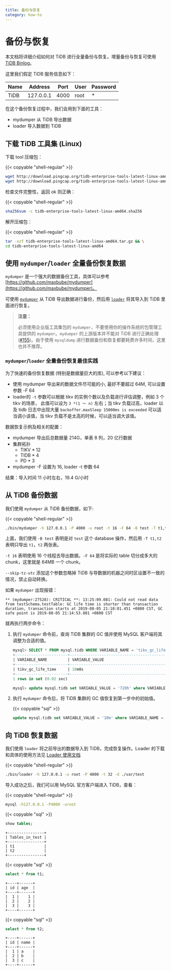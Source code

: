 ```yaml
---
title: 备份与恢复
category: how-to
---
```


# 备份与恢复

本文档将详细介绍如何对 TiDB 进行全量备份与恢复。增量备份与恢复可使用 [TiDB Binlog](/reference/tidb-binlog-overview.md)。

这里我们假定 TiDB 服务信息如下：

|Name|Address|Port|User|Password|
|----|-------|----|----|--------|
|TiDB|127.0.0.1|4000|root|*|

在这个备份恢复过程中，我们会用到下面的工具：

- mydumper 从 TiDB 导出数据
- loader 导入数据到 TiDB

## 下载 TiDB 工具集 (Linux)

下载 tool 压缩包：

{{< copyable "shell-regular" >}}

```bash
wget http://download.pingcap.org/tidb-enterprise-tools-latest-linux-amd64.tar.gz && \
wget http://download.pingcap.org/tidb-enterprise-tools-latest-linux-amd64.sha256
```

检查文件完整性，返回 ok 则正确：

{{< copyable "shell-regular" >}}

```bash
sha256sum -c tidb-enterprise-tools-latest-linux-amd64.sha256
```

解开压缩包：

{{< copyable "shell-regular" >}}

```bash
tar -xzf tidb-enterprise-tools-latest-linux-amd64.tar.gz && \
cd tidb-enterprise-tools-latest-linux-amd64
```

## 使用 `mydumper`/`loader` 全量备份恢复数据

`mydumper` 是一个强大的数据备份工具，具体可以参考 [https://github.com/maxbube/mydumper](https://github.com/maxbube/mydumper)。

可使用 [`mydumper`](/reference/tools/mydumper.md) 从 TiDB 导出数据进行备份，然后用 [`loader`](/reference/tools/loader.md) 将其导入到 TiDB 里面进行恢复。

> **注意：**
>
> 必须使用企业版工具集包的 `mydumper`，不要使用你的操作系统的包管理工具提供的 `mydumper`。`mydumper` 的上游版本并不能对 TiDB 进行正确处理 ([#155](https://github.com/maxbube/mydumper/pull/155))。由于使用 `mysqldump` 进行数据备份和恢复都要耗费许多时间，这里也并不推荐。

### `mydumper`/`loader` 全量备份恢复最佳实践

为了快速的备份恢复数据 (特别是数据量巨大的库), 可以参考以下建议：

* 使用 mydumper 导出来的数据文件尽可能的小, 最好不要超过 64M, 可以设置参数 -F 64
* loader的 `-t` 参数可以根据 tikv 的实例个数以及负载进行评估调整，例如 3 个 tikv 的场景， 此值可以设为 `3 *(1 ～ n)` 左右；当 tikv 负载过高，loader 以及 tidb 日志中出现大量 `backoffer.maxSleep 15000ms is exceeded` 可以适当调小该值，当 tikv 负载不是太高的时候，可以适当调大该值。

数据恢复示例及相关的配置：

- mydumper 导出后总数据量 214G，单表 8 列，20 亿行数据
- 集群拓扑
    - TIKV * 12
    - TIDB * 4
    - PD * 3
- mydumper -F 设置为 16, loader -t 参数 64

结果：导入时间 11 小时左右，19.4 G/小时

## 从 TiDB 备份数据

我们使用 `mydumper` 从 TiDB 备份数据，如下:

{{< copyable "shell-regular" >}}

```bash
./bin/mydumper -h 127.0.0.1 -P 4000 -u root -t 16 -F 64 -B test -T t1,t2 --skip-tz-utc -o ./var/test
```

上面，我们使用 `-B test` 表明是对 `test` 这个 database 操作，然后用 `-T t1,t2` 表明只导出 `t1`，`t2` 两张表。

`-t 16` 表明使用 16 个线程去导出数据。`-F 64` 是将实际的 table 切分成多大的 chunk，这里就是 64MB 一个 chunk。

`--skip-tz-utc` 添加这个参数忽略掉 TiDB 与导数据的机器之间时区设置不一致的情况，禁止自动转换。

如果 `mydumper` 出现报错：

```
** (mydumper:27528): CRITICAL **: 13:25:09.081: Could not read data from testSchema.testTable: GC life time is shorter than transaction duration, transaction starts at 2019-08-05 21:10:01.451 +0800 CST, GC safe point is 2019-08-05 21:14:53.801 +0800 CST
```

就再执行两步命令：

1. 执行 `mydumper` 命令前，查询 TiDB 集群的 GC 值并使用 MySQL 客户端将其调整为合适的值。

    ```sql
    mysql> SELECT * FROM mysql.tidb WHERE VARIABLE_NAME = 'tikv_gc_life_time';
    +-----------------------+------------------------------------------------------------------------------------------------+
    | VARIABLE_NAME         | VARIABLE_VALUE                                                                                 |
    +-----------------------+------------------------------------------------------------------------------------------------+
    | tikv_gc_life_time     | 10m0s                                                                                          |
    +-----------------------+------------------------------------------------------------------------------------------------+
    1 rows in set (0.02 sec)

    mysql> update mysql.tidb set VARIABLE_VALUE = '720h' where VARIABLE_NAME = 'tikv_gc_life_time';
    ```

2. 执行 `mydumper` 命令后，将 TiDB 集群的 GC 值恢复到第一步中的初始值。

    {{< copyable "sql" >}}

    ```sql
    update mysql.tidb set VARIABLE_VALUE = '10m' where VARIABLE_NAME = 'tikv_gc_life_time';
    ```

## 向 TiDB 恢复数据

我们使用 `loader` 将之前导出的数据导入到 TiDB，完成恢复操作。Loader 的下载和具体的使用方法见 [Loader 使用文档](/reference/tools/loader.md)

{{< copyable "shell-regular" >}}

```bash
./bin/loader -h 127.0.0.1 -u root -P 4000 -t 32 -d ./var/test
```

导入成功之后，我们可以用 MySQL 官方客户端进入 TiDB，查看：

{{< copyable "shell-regular" >}}

```bash
mysql -h127.0.0.1 -P4000 -uroot
```

{{< copyable "sql" >}}

```sql
show tables;
```

```
+----------------+
| Tables_in_test |
+----------------+
| t1             |
| t2             |
+----------------+
```

{{< copyable "sql" >}}

```sql
select * from t1;
```

```
+----+------+
| id | age  |
+----+------+
|  1 |    1 |
|  2 |    2 |
|  3 |    3 |
+----+------+
```

{{< copyable "sql" >}}

```sql
select * from t2;
```

```
+----+------+
| id | name |
+----+------+
|  1 | a    |
|  2 | b    |
|  3 | c    |
+----+------+
```
